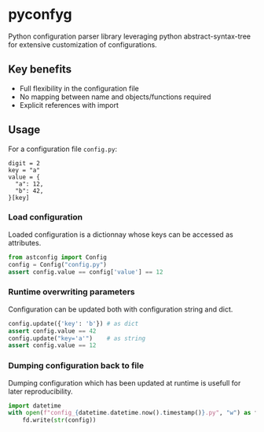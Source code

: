 # pyconfyg

Python configuration parser library leveraging python abstract-syntax-tree for extensive customization of configurations.

## Key benefits

- Full flexibility in the configuration file
- No mapping between name and objects/functions required
- Explicit references with import

## Usage

For a configuration file `config.py`:
```
digit = 2
key = "a"
value = {
  "a": 12,
  "b": 42,
}[key]
```

### Load configuration
Loaded configuration is a dictionnay whose keys can be accessed as attributes.
```python
from astconfig import Config
config = Config("config.py")
assert config.value == config['value'] == 12
```

### Runtime overwriting parameters
Configuration can be updated both with configuration string and dict.
```python
config.update({'key': 'b'}) # as dict
assert config.value == 42
config.update("key='a'")    # as string
assert config.value == 12
```

### Dumping configuration back to file
Dumping configuration which has been updated at runtime is usefull for later reproducibility.
```python
import datetime
with open(f"config_{datetime.datetime.now().timestamp()}.py", "w") as fd:
    fd.write(str(config))
```
